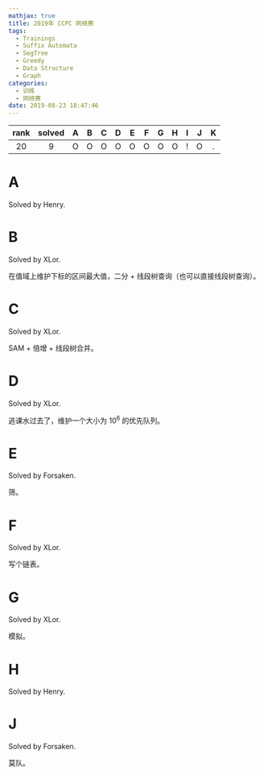 ```yaml
---
mathjax: true
title: 2019年 CCPC 网络赛
tags:
  - Trainings
  - Suffix Automata
  - SegTree
  - Greedy
  - Data Structure
  - Graph
categories:
  - 训练
  - 网络赛
date: 2019-08-23 18:47:46
---
```


| rank | solved |  A  |  B  |  C  |  D  |  E  |  F  |  G  |  H  |  I  |  J  |  K  |
| :--: | :----: | :-: | :-: | :-: | :-: | :-: | :-: | :-: | :-: | :-: | :-: | :-: |
|  20  |   9    |  O  |  O  |  O  |  O  |  O  |  O  |  O  |  O  |  !  |  O  |  .  |

<!--more-->

# A

Solved by Henry.

# B

Solved by XLor.

在值域上维护下标的区间最大值，二分 + 线段树查询（也可以直接线段树查询）。

# C

Solved by XLor.

SAM + 倍增 + 线段树合并。

# D

Solved by XLor.

逃课水过去了，维护一个大小为 $10^6$ 的优先队列。

# E

Solved by Forsaken.

筛。

# F

Solved by XLor.

写个链表。

# G

Solved by XLor.

模拟。

# H

Solved by Henry.

# J

Solved by Forsaken.

莫队。
